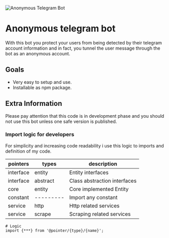 ![Anonymous Telegram Bot](https://external-content.duckduckgo.com/iu/?u=https%3A%2F%2Fcdn.techmesto.com%2Fwp-content%2Fuploads%2F2021%2F03%2FAnonymous-mode-in-Telegram-Group.png&f=1&nofb=1&ipt=a9fd9fafdb33d39723859d9a39c80bd1fe5cc525f6f7f82a0f73f5b6d2fa2881&ipo=images)
# Anonymous telegram bot
With this bot you protect your users from being detected by their telegram account information and in fact, you tunnel the user message through the bot as an anonymous account.

## Goals
* Very easy to setup and use.
* Installable as npm package.

## Extra Information
Please pay attention that this code is in development phase and you should not use this bot unless one safe version is published.

### Import logic for developers

For simplicity and increasing code readability i use this logic to imports and definition of my code.

| pointers  | types     | description                  |
| --------- | --------- | ---------------------------- |
| interface | entity    | Entity interfaces            |
| interface | abstract  | Class abstraction interfaces |
| core      | entity    | Core implemented Entity      |
| constant  | --------- | Import any constant          |
| service   | http      | Http related services        |
| service   | scrape    | Scraping related services    |

```
# Logic
import {***} from '@pointer/{type}/{name}';
```